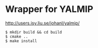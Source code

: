 Wrapper for YALMIP
==================

<http://users.isy.liu.se/johanl/yalmip/>

```
$ mkdir build && cd build
$ cmake ..
$ make install
```
